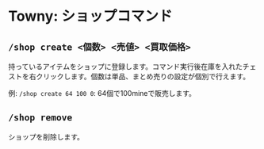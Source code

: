 # Towny: ショップコマンド

## `/shop create <個数> <売値> <買取価格>`

持っているアイテムをショップに登録します。コマンド実行後在庫を入れたチェストを右クリックします。個数は単品、まとめ売りの設定が個別で行えます。

例: `/shop create 64 100 0`: 64個で100mineで販売します。

## `/shop remove`

ショップを削除します。
